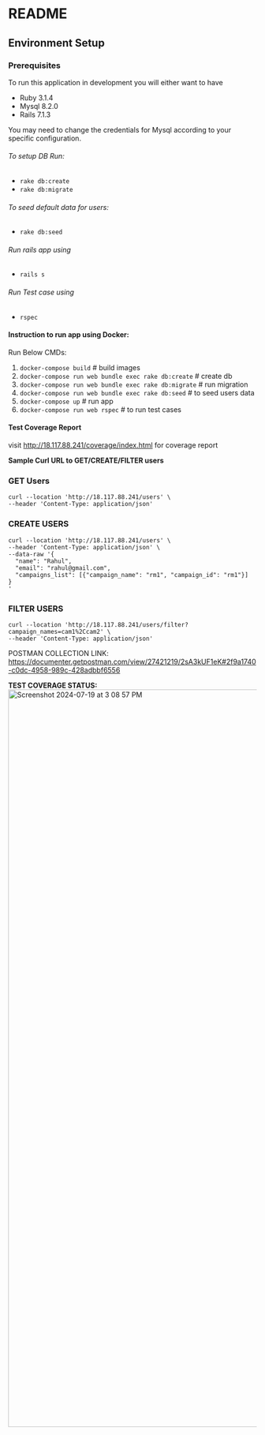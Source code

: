 # README

## Environment Setup

### Prerequisites
To run this application in development you will either want to have
- Ruby 3.1.4
- Mysql 8.2.0
- Rails 7.1.3

You may need to change the credentials for Mysql according to your specific configuration.

###### To setup DB Run:
* `rake db:create`
* `rake db:migrate`

###### To seed default data for users:
* `rake db:seed`

###### Run rails app using
* `rails s`

###### Run Test case using
* `rspec`


#### Instruction to run app using Docker:

Run Below CMDs:
1) `docker-compose build` # build images
2) `docker-compose run web bundle exec rake db:create` # create db
3) `docker-compose run web bundle exec rake db:migrate` # run migration
4) `docker-compose run web bundle exec rake db:seed` # to seed users data
4) `docker-compose up` # run app
5) `docker-compose run web rspec` # to run test cases 

#### Test Coverage Report

visit http://18.117.88.241/coverage/index.html for coverage report

**Sample Curl URL to GET/CREATE/FILTER users**
### GET Users
```
curl --location 'http://18.117.88.241/users' \
--header 'Content-Type: application/json'
```
### CREATE USERS
```
curl --location 'http://18.117.88.241/users' \
--header 'Content-Type: application/json' \
--data-raw '{
  "name": "Rahul",
  "email": "rahul@gmail.com",
  "campaigns_list": [{"campaign_name": "rm1", "campaign_id": "rm1"}]
}
'
```
### FILTER USERS
```
curl --location 'http://18.117.88.241/users/filter?campaign_names=cam1%2Ccam2' \
--header 'Content-Type: application/json'
```

POSTMAN COLLECTION LINK:  https://documenter.getpostman.com/view/27421219/2sA3kUF1eK#2f9a1740-c0dc-4958-989c-428adbbf6556


**TEST COVERAGE STATUS:**
<img width="1495" alt="Screenshot 2024-07-19 at 3 08 57 PM" src="https://github.com/user-attachments/assets/ad2cae0e-555a-494d-a0cd-cf984b9e4ac5">

